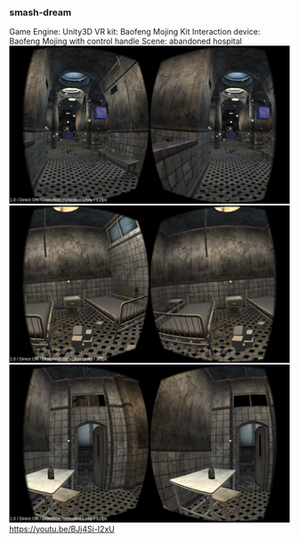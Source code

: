 ### smash-dream
Game Engine: Unity3D
VR kit: Baofeng Mojing Kit
Interaction device: Baofeng Mojing with control handle
Scene: abandoned hospital
![alt](/vr1.png)  
![alt](/vr2.png)  
![alt](/vr3.png)  
https://youtu.be/BJj4Si-I2xU
